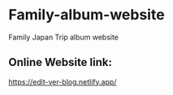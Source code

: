 # Family-album-website
Family Japan Trip album website

## Online Website link:
https://edit-ver-blog.netlify.app/
